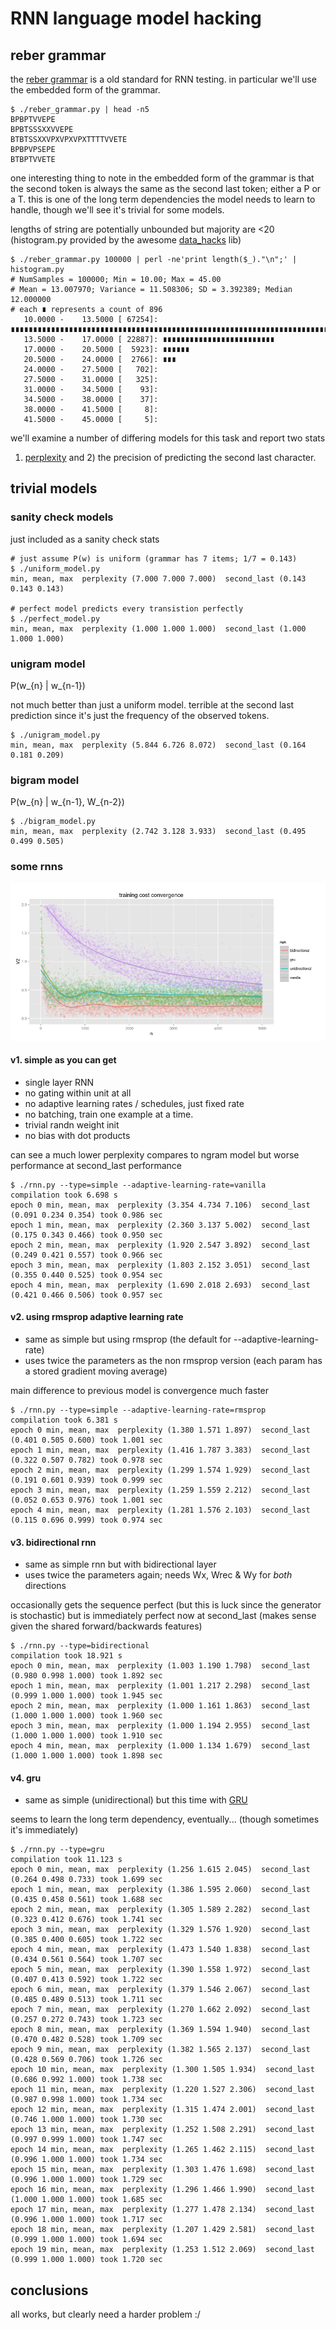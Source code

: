 # RNN language model hacking

## reber grammar

the [reber grammar](http://www.willamette.edu/~gorr/classes/cs449/reber.html) is a old standard 
for RNN testing. in particular we'll use the embedded form of the grammar.

```
$ ./reber_grammar.py | head -n5 
BPBPTVVEPE
BPBTSSSXXVVEPE
BTBTSSXXVPXVPXVPXTTTTVVETE
BPBPVPSEPE
BTBPTVVETE
```

one interesting thing to note in the embedded form of the grammar is that the second token is
always the same as the second last token; either a P or a T. this is one of the long term dependencies the
model needs to learn to handle, though we'll see it's trivial for some models.

lengths of string are potentially unbounded but majority are <20
(histogram.py provided by the awesome [data_hacks](https://github.com/bitly/data_hacks) lib)

```
$ ./reber_grammar.py 100000 | perl -ne'print length($_)."\n";' | histogram.py
# NumSamples = 100000; Min = 10.00; Max = 45.00
# Mean = 13.007970; Variance = 11.508306; SD = 3.392389; Median 12.000000
# each ∎ represents a count of 896
   10.0000 -    13.5000 [ 67254]: ∎∎∎∎∎∎∎∎∎∎∎∎∎∎∎∎∎∎∎∎∎∎∎∎∎∎∎∎∎∎∎∎∎∎∎∎∎∎∎∎∎∎∎∎∎∎∎∎∎∎∎∎∎∎∎∎∎∎∎∎∎∎∎∎∎∎∎∎∎∎∎∎∎∎∎
   13.5000 -    17.0000 [ 22887]: ∎∎∎∎∎∎∎∎∎∎∎∎∎∎∎∎∎∎∎∎∎∎∎∎∎
   17.0000 -    20.5000 [  5923]: ∎∎∎∎∎∎
   20.5000 -    24.0000 [  2766]: ∎∎∎
   24.0000 -    27.5000 [   702]: 
   27.5000 -    31.0000 [   325]: 
   31.0000 -    34.5000 [    93]: 
   34.5000 -    38.0000 [    37]: 
   38.0000 -    41.5000 [     8]: 
   41.5000 -    45.0000 [     5]: 
```

we'll examine a number of differing models for this task and report two stats
1) [perplexity](http://en.wikipedia.org/wiki/Perplexity#Perplexity_per_word)
and 2) the precision of predicting the second last character.

## trivial models

### sanity check models

just included as a sanity check stats

```
# just assume P(w) is uniform (grammar has 7 items; 1/7 = 0.143)
$ ./uniform_model.py
min, mean, max  perplexity (7.000 7.000 7.000)  second_last (0.143 0.143 0.143)

# perfect model predicts every transistion perfectly
$ ./perfect_model.py
min, mean, max  perplexity (1.000 1.000 1.000)  second_last (1.000 1.000 1.000)
```

### unigram model

P(w_{n} | w_{n-1})

not much better than just a uniform model. 
terrible at the second last prediction since it's just the frequency of the observed tokens.

```
$ ./unigram_model.py
min, mean, max  perplexity (5.844 6.726 8.072)  second_last (0.164 0.181 0.209)
```

### bigram model

P(w_{n} | w_{n-1}, W_{n-2})

```
$ ./bigram_model.py
min, mean, max  perplexity (2.742 3.128 3.933)  second_last (0.495 0.499 0.505)
```

### some rnns

![cost](cost.png?raw=true "cost")

#### v1. simple as you can get

* single layer RNN
* no gating within unit at all
* no adaptive learning rates / schedules, just fixed rate
* no batching, train one example at a time.
* trivial randn weight init
* no bias with dot products

can see a much lower perplexity compares to ngram model but worse performance at second_last
performance

```
$ ./rnn.py --type=simple --adaptive-learning-rate=vanilla
compilation took 6.698 s
epoch 0 min, mean, max  perplexity (3.354 4.734 7.106)  second_last (0.091 0.234 0.354) took 0.986 sec
epoch 1 min, mean, max  perplexity (2.360 3.137 5.002)  second_last (0.175 0.343 0.466) took 0.950 sec
epoch 2 min, mean, max  perplexity (1.920 2.547 3.892)  second_last (0.249 0.421 0.557) took 0.966 sec
epoch 3 min, mean, max  perplexity (1.803 2.152 3.051)  second_last (0.355 0.440 0.525) took 0.954 sec
epoch 4 min, mean, max  perplexity (1.690 2.018 2.693)  second_last (0.421 0.466 0.506) took 0.957 sec
```

#### v2. using rmsprop adaptive learning rate

* same as simple but using rmsprop (the default for --adaptive-learning-rate)
* uses twice the parameters as the non rmsprop version (each param has a stored gradient moving average)

main difference to previous model is convergence much faster

```
$ ./rnn.py --type=simple --adaptive-learning-rate=rmsprop
compilation took 6.381 s
epoch 0 min, mean, max  perplexity (1.380 1.571 1.897)  second_last (0.401 0.505 0.600) took 1.001 sec
epoch 1 min, mean, max  perplexity (1.416 1.787 3.383)  second_last (0.322 0.507 0.782) took 0.978 sec
epoch 2 min, mean, max  perplexity (1.299 1.574 1.929)  second_last (0.191 0.601 0.939) took 0.999 sec
epoch 3 min, mean, max  perplexity (1.259 1.559 2.212)  second_last (0.052 0.653 0.976) took 1.001 sec
epoch 4 min, mean, max  perplexity (1.281 1.576 2.103)  second_last (0.115 0.696 0.999) took 0.974 sec
```

#### v3. bidirectional rnn

* same as simple rnn but with bidirectional layer
* uses twice the parameters again; needs Wx, Wrec & Wy for _both_ directions

occasionally gets the sequence perfect (but this is luck since the generator is stochastic) but is
immediately perfect now at second_last (makes sense given the shared forward/backwards features)

```
$ ./rnn.py --type=bidirectional
compilation took 18.921 s
epoch 0 min, mean, max  perplexity (1.003 1.190 1.798)  second_last (0.980 0.998 1.000) took 1.892 sec
epoch 1 min, mean, max  perplexity (1.001 1.217 2.298)  second_last (0.999 1.000 1.000) took 1.945 sec
epoch 2 min, mean, max  perplexity (1.000 1.161 1.863)  second_last (1.000 1.000 1.000) took 1.960 sec
epoch 3 min, mean, max  perplexity (1.000 1.194 2.955)  second_last (1.000 1.000 1.000) took 1.910 sec
epoch 4 min, mean, max  perplexity (1.000 1.134 1.679)  second_last (1.000 1.000 1.000) took 1.898 sec
```

#### v4. gru

* same as simple (unidirectional) but this time with [GRU](http://arxiv.org/abs/1502.02367)

seems to learn the long term dependency, eventually... (though sometimes it's immediately)

```
$ ./rnn.py --type=gru
compilation took 11.123 s
epoch 0 min, mean, max  perplexity (1.256 1.615 2.045)  second_last (0.264 0.498 0.733) took 1.699 sec
epoch 1 min, mean, max  perplexity (1.386 1.595 2.060)  second_last (0.435 0.458 0.561) took 1.688 sec
epoch 2 min, mean, max  perplexity (1.305 1.589 2.282)  second_last (0.323 0.412 0.676) took 1.741 sec
epoch 3 min, mean, max  perplexity (1.329 1.576 1.920)  second_last (0.385 0.400 0.605) took 1.722 sec
epoch 4 min, mean, max  perplexity (1.473 1.540 1.838)  second_last (0.434 0.561 0.564) took 1.707 sec
epoch 5 min, mean, max  perplexity (1.390 1.558 1.972)  second_last (0.407 0.413 0.592) took 1.722 sec
epoch 6 min, mean, max  perplexity (1.379 1.546 2.067)  second_last (0.485 0.489 0.513) took 1.711 sec
epoch 7 min, mean, max  perplexity (1.270 1.662 2.092)  second_last (0.257 0.272 0.743) took 1.723 sec
epoch 8 min, mean, max  perplexity (1.369 1.594 1.940)  second_last (0.470 0.482 0.528) took 1.709 sec
epoch 9 min, mean, max  perplexity (1.382 1.565 2.137)  second_last (0.428 0.569 0.706) took 1.726 sec
epoch 10 min, mean, max  perplexity (1.300 1.505 1.934)  second_last (0.686 0.992 1.000) took 1.738 sec
epoch 11 min, mean, max  perplexity (1.220 1.527 2.306)  second_last (0.987 0.998 1.000) took 1.734 sec
epoch 12 min, mean, max  perplexity (1.315 1.474 2.001)  second_last (0.746 1.000 1.000) took 1.730 sec
epoch 13 min, mean, max  perplexity (1.252 1.508 2.291)  second_last (0.997 0.999 1.000) took 1.747 sec
epoch 14 min, mean, max  perplexity (1.265 1.462 2.115)  second_last (0.996 1.000 1.000) took 1.734 sec
epoch 15 min, mean, max  perplexity (1.303 1.476 1.698)  second_last (0.996 1.000 1.000) took 1.729 sec
epoch 16 min, mean, max  perplexity (1.296 1.466 1.990)  second_last (1.000 1.000 1.000) took 1.685 sec
epoch 17 min, mean, max  perplexity (1.277 1.478 2.134)  second_last (0.996 1.000 1.000) took 1.717 sec
epoch 18 min, mean, max  perplexity (1.207 1.429 2.581)  second_last (0.999 1.000 1.000) took 1.694 sec
epoch 19 min, mean, max  perplexity (1.253 1.512 2.069)  second_last (0.999 1.000 1.000) took 1.720 sec
```

## conclusions

all works, but clearly need a harder problem :/
